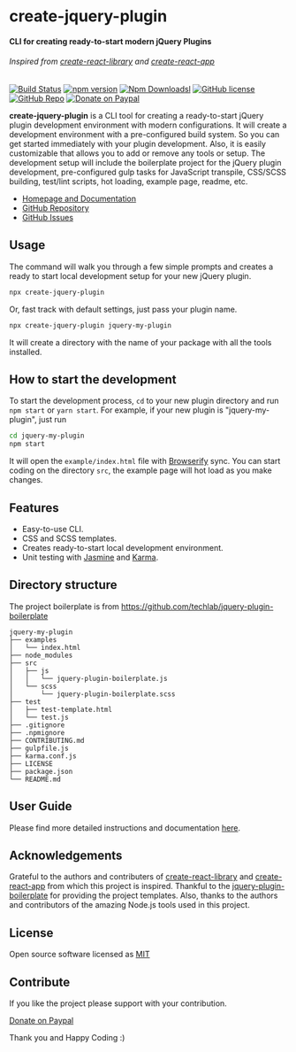 # create-jquery-plugin
#### CLI for creating ready-to-start modern jQuery Plugins
###### Inspired from [create-react-library](https://www.npmjs.com/package/create-react-library) and [create-react-app](https://github.com/facebook/create-react-app)


[![Build Status](https://travis-ci.org/techlab/create-jquery-plugin.svg?branch=master)](https://travis-ci.org/techlab/create-jquery-plugin)
[![npm version](https://badge.fury.io/js/create-jquery-plugin.svg)](https://www.npmjs.com/package/create-jquery-plugin)
[![Npm Downloadsl](https://badgen.net/npm/dm/create-jquery-plugin?icon=npm)](https://www.npmjs.com/package/create-jquery-plugin)
[![GitHub license](https://img.shields.io/badge/license-MIT-blue.svg)](https://raw.githubusercontent.com/techlab/create-jquery-plugin/master/LICENSE)
[![GitHub Repo](https://badgen.net/badge/icon/create-jquery-plugin?icon=github&label=&color=0da4d3)](https://github.com/techlab/create-jquery-plugin)
[![Donate on Paypal](https://img.shields.io/badge/PayPal-dipuraj-blue.svg)](https://www.paypal.me/dipuraj)


**create-jquery-plugin** is a CLI tool for creating a ready-to-start jQuery plugin development environment with modern configurations.
It will create a development environment with a pre-configured build system. So you can get started immediately with your plugin development.
Also, it is easily customizable that allows you to add or remove any tools or setup.
The development setup will include the boilerplate project for the jQuery plugin development, pre-configured gulp tasks for JavaScript transpile,
CSS/SCSS building, test/lint scripts, hot loading, example page, readme, etc.

+ [Homepage and Documentation](http://techlaboratory.net/create-jquery-plugin)
+ [GitHub Repository](https://github.com/techlab/create-jquery-plugin)
+ [GitHub Issues](https://github.com/techlab/create-jquery-plugin/issues)

Usage
-----

The command will walk you through a few simple prompts and creates a ready to start local development setup for your new jQuery plugin.

```bash
npx create-jquery-plugin
```

Or, fast track with default settings, just pass your plugin name.
```bash
npx create-jquery-plugin jquery-my-plugin
```

It will create a directory with the name of your package with all the tools installed.


How to start the development
-----
To start the development process, `cd` to your new plugin directory and run `npm start` or `yarn start`.
For example, if your new plugin is "jquery-my-plugin", just run

```bash
cd jquery-my-plugin
npm start
```

It will open the `example/index.html` file with [Browserify](http://browserify.org/) sync. You can start coding on the directory `src`, the example page will hot load as you make changes.

Features
-----
- Easy-to-use CLI.
- CSS and SCSS templates.
- Creates ready-to-start local development environment.
- Unit testing with [Jasmine](https://jasmine.github.io/) and [Karma](https://karma-runner.github.io/).

Directory structure
-----
The project boilerplate is from https://github.com/techlab/jquery-plugin-boilerplate
```
jquery-my-plugin
├── examples
│   └── index.html
├── node_modules
├── src
│   ├── js
│   │   └── jquery-plugin-boilerplate.js
│   └── scss
│       └── jquery-plugin-boilerplate.scss
├── test
│   ├── test-template.html
│   └── test.js
├── .gitignore
├── .npmignore
├── CONTRIBUTING.md
├── gulpfile.js
├── karma.conf.js
├── LICENSE
├── package.json
└── README.md
```

User Guide
----
Please find more detailed instructions and documentation [here](http://techlaboratory.net/create-jquery-plugin).

Acknowledgements
---
Grateful to the authors and contributers of [create-react-library](https://www.npmjs.com/package/create-react-library) and [create-react-app](https://github.com/facebook/create-react-app) from which this project is inspired.
Thankful to the [jquery-plugin-boilerplate](https://github.com/techlab/jquery-plugin-boilerplate) for providing the project templates. Also, thanks to the authors and contributors of the amazing Node.js tools used in this project.

License
----
Open source software licensed as [MIT](https://github.com/techlab/create-jquery-plugin/blob/master/LICENSE)

Contribute
----
If you like the project please support with your contribution.

[Donate on Paypal](https://www.paypal.me/dipuraj)

Thank you and Happy Coding :)
